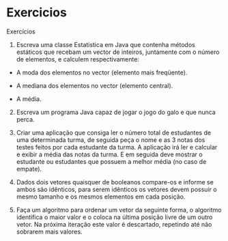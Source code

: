# Exercicios

Exercícios

1.	Escreva uma classe Estatistica em Java que contenha métodos estáticos que recebam um vector de inteiros, juntamente com o número de elementos, e calculem respectivamente: 

* A moda dos elementos no vector (elemento mais freqüente). 

* A mediana dos elementos no vector (elemento central). 

* A média.	


2.	Escreva um programa Java capaz de jogar o jogo do galo e que nunca perca.

3.	Criar uma aplicação que consiga ler o número total de estudantes de uma determinada turma, de seguida peça o nome e as 3 notas dos testes feitos por cada estudante da turma. 
A aplicação irá ler e calcular e exibir a média das notas da turma.
E em seguida deve mostrar o estudante ou estudantes que possuem a melhor média (no caso de empate). 

4.	Dados dois vetores quaisquer de booleanos compare-os e informe se ambos são idênticos, para serem idênticos os vetores devem possuir o mesmo tamanho e os mesmos elementos em cada posição.

5.	Faça um algoritmo para ordenar um vetor da seguinte forma, o algoritmo
identifica o maior valor e o coloca na última posição livre de um outro vetor. Na próxima iteração este valor é descartado, repetindo até não sobrarem mais valores.
